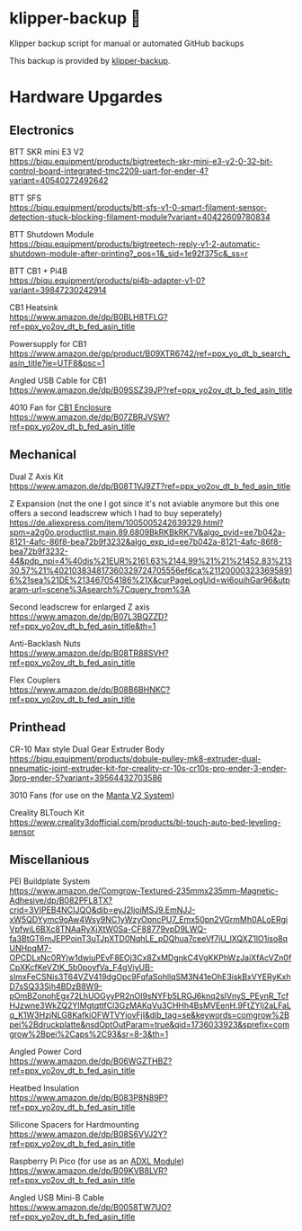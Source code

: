 # klipper-backup 💾 
Klipper backup script for manual or automated GitHub backups 

This backup is provided by [klipper-backup](https://github.com/Staubgeborener/klipper-backup).

# Hardware Upgardes

## Electronics

BTT SKR mini E3 V2  
https://biqu.equipment/products/bigtreetech-skr-mini-e3-v2-0-32-bit-control-board-integrated-tmc2209-uart-for-ender-4?variant=40540272492642

BTT SFS  
https://biqu.equipment/products/btt-sfs-v1-0-smart-filament-sensor-detection-stuck-blocking-filament-module?variant=40422609780834

BTT Shutdown Module  
https://biqu.equipment/products/bigtreetech-reply-v1-2-automatic-shutdown-module-after-printing?_pos=1&_sid=1e92f375c&_ss=r

BTT CB1 + Pi4B  
https://biqu.equipment/products/pi4b-adapter-v1-0?variant=39847230242914

CB1 Heatsink  
https://www.amazon.de/dp/B0BLH8TFLG?ref=ppx_yo2ov_dt_b_fed_asin_title

Powersupply for CB1  
https://www.amazon.de/gp/product/B09XTR6742/ref=ppx_yo_dt_b_search_asin_title?ie=UTF8&psc=1

Angled USB Cable for CB1  
https://www.amazon.de/dp/B09SSZ39JP?ref=ppx_yo2ov_dt_b_fed_asin_title

4010 Fan for [CB1 Enclosure](https://www.printables.com/model/211352-raspberry-pi-4-ender-3-lcd-case)  
https://www.amazon.de/dp/B07ZBRJVSW?ref=ppx_yo2ov_dt_b_fed_asin_title

## Mechanical

Dual Z Axis Kit  
https://www.amazon.de/dp/B08T1VJ9ZT?ref=ppx_yo2ov_dt_b_fed_asin_title

Z Expansion (not the one I got since it's not aviable anymore but this one offers a second leadscrew which I had to buy seperately)  
https://de.aliexpress.com/item/1005005242639329.html?spm=a2g0o.productlist.main.89.6809BkRKBkRK7V&algo_pvid=ee7b042a-8121-4afc-86f8-bea72b9f3232&algo_exp_id=ee7b042a-8121-4afc-86f8-bea72b9f3232-44&pdp_npi=4%40dis%21EUR%2161.63%2144.99%21%21%21452.83%21330.57%21%402103834817360329724705556ef6ca%2112000032336958916%21sea%21DE%213467054186%21X&curPageLogUid=wi6ouihGar96&utparam-url=scene%3Asearch%7Cquery_from%3A

Second leadscrew for enlarged Z axis  
https://www.amazon.de/dp/B07L3BQZZD?ref=ppx_yo2ov_dt_b_fed_asin_title&th=1

Anti-Backlash Nuts  
https://www.amazon.de/dp/B08TR88SVH?ref=ppx_yo2ov_dt_b_fed_asin_title

Flex Couplers  
https://www.amazon.de/dp/B08B6BHNKC?ref=ppx_yo2ov_dt_b_fed_asin_title

## Printhead

CR-10 Max style Dual Gear Extruder Body  
https://biqu.equipment/products/dobule-pulley-mk8-extruder-dual-pneumatic-joint-extruder-kit-for-creality-cr-10s-cr10s-pro-ender-3-ender-3pro-ender-5?variant=39564432703586

3010 Fans (for use on the [Manta V2 System](https://www.thingiverse.com/thing:4943125))  

Creality BLTouch Kit  
https://www.creality3dofficial.com/products/bl-touch-auto-bed-leveling-sensor



## Miscellanious

PEI Buildplate System  
https://www.amazon.de/Comgrow-Textured-235mmx235mm-Magnetic-Adhesive/dp/B082PFL8TX?crid=3VIPEB4NCIJQO&dib=eyJ2IjoiMSJ9.EmNJJ-xW5QDYymc9oAw4Wsy9NC1yWzyOpncPU7_Emx50pn2VGrmMh0ALoERgiVpfwiL6BXc8TNAaRyXjXtW0Sa-CF88779vpD9LWQ-fa3BtGT6mJEPPojnT3uTJpXTD0NqhLE_pDQhua7ceeVf7iU_lXQXZ1lO1iso8qUNHpqM7-OPCDLxNc0RYjw1dwiuPEvF8EOj3Cx8ZxMDgnkC4VgKKPhWzJaiXfAcVZn0fCpXKcfKeVZtK_5b0poyfVa_F4gViyUB-slmxFeCSNis3T64VZV419dgOpc9FqfaSohllqSM3N41eOhE3iskBxVYERyKxhD7sSQ33Sjh4BDzB8W9-pOmBZonohEgx72LhUOGyyPR2nOI9sNYFb5LRGJ6knq2sIVnyS_PEynR_TcfHJzwne3WkZQ2YIMgtqttfCl3GzMAKqVu3CHHh4BsMVEenH.9FtZYIj2aLFaLq_K1W3HzjNLG8KafkiOFWTVYjovFjI&dib_tag=se&keywords=comgrow%2Bpei%2Bdruckplatte&nsdOptOutParam=true&qid=1736033923&sprefix=comgrow%2Bpei%2Caps%2C93&sr=8-3&th=1

Angled Power Cord  
https://www.amazon.de/dp/B06WGZTHBZ?ref=ppx_yo2ov_dt_b_fed_asin_title

Heatbed Insulation  
https://www.amazon.de/dp/B083P8N89P?ref=ppx_yo2ov_dt_b_fed_asin_title

Silicone Spacers for Hardmounting  
https://www.amazon.de/dp/B08S6VVJ2Y?ref=ppx_yo2ov_dt_b_fed_asin_title

Raspberry Pi Pico (for use as an [ADXL Module](https://youtu.be/W_VHbT_tsZw?si=R8kCiJyco_VcEqpB))  
https://www.amazon.de/dp/B09KVB8LVR?ref=ppx_yo2ov_dt_b_fed_asin_title

Angled USB Mini-B Cable  
https://www.amazon.de/dp/B0058TW7UO?ref=ppx_yo2ov_dt_b_fed_asin_title


